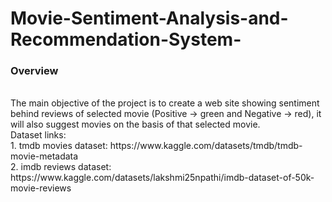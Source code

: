 # Movie-Sentiment-Analysis-and-Recommendation-System-

<h3>Overview</h3><br>
The main objective of the project is to create a web site showing sentiment behind reviews of selected movie (Positive -> green and Negative -> red), it will also suggest movies on the basis of that selected movie.<br> 
Dataset links:<br>
1. tmdb movies dataset: https://www.kaggle.com/datasets/tmdb/tmdb-movie-metadata<br>
2. imdb reviews dataset: https://www.kaggle.com/datasets/lakshmi25npathi/imdb-dataset-of-50k-movie-reviews<br>
